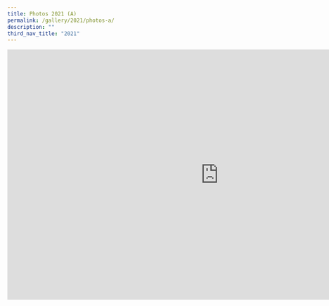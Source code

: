 ```yaml
---
title: Photos 2021 (A)
permalink: /gallery/2021/photos-a/
description: ""
third_nav_title: "2021"
---
```


<iframe allowfullscreen="true" height="569" width="960" frameborder="0" src="https://docs.google.com/presentation/d/e/2PACX-1vSFXKcV1swL1aPrt2rd8JVFkqnGS73BkBzDtubc3fVOnt7EQha9H2ob7cm0LYad-I_-vW4lwOO1OBr4/embed?start=true&amp;loop=false&amp;delayms=3000"></iframe>